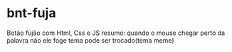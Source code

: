# bnt-fuja
Botão fujão com Html, Css e JS
resumo: quando o mouse chegar perto da palavra não ele foge
tema pode ser trocado(tema meme)
